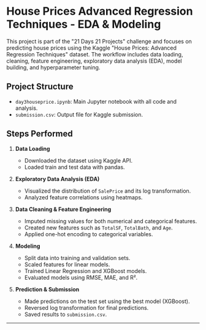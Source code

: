 # House Prices Advanced Regression Techniques - EDA & Modeling

This project is part of the "21 Days 21 Projects" challenge and focuses on predicting house prices using the Kaggle "House Prices: Advanced Regression Techniques" dataset. The workflow includes data loading, cleaning, feature engineering, exploratory data analysis (EDA), model building, and hyperparameter tuning.

## Project Structure

- `day3houseprice.ipynb`: Main Jupyter notebook with all code and analysis.
- `submission.csv`: Output file for Kaggle submission.

## Steps Performed

1. **Data Loading**
   - Downloaded the dataset using Kaggle API.
   - Loaded train and test data with pandas.

2. **Exploratory Data Analysis (EDA)**
   - Visualized the distribution of `SalePrice` and its log transformation.
   - Analyzed feature correlations using heatmaps.

3. **Data Cleaning & Feature Engineering**
   - Imputed missing values for both numerical and categorical features.
   - Created new features such as `TotalSF`, `TotalBath`, and `Age`.
   - Applied one-hot encoding to categorical variables.

4. **Modeling**
   - Split data into training and validation sets.
   - Scaled features for linear models.
   - Trained Linear Regression and XGBoost models.
   - Evaluated models using RMSE, MAE, and R².

5. **Prediction & Submission**
   - Made predictions on the test set using the best model (XGBoost).
   - Reversed log transformation for final predictions.
   - Saved results to `submission.csv`.

---
